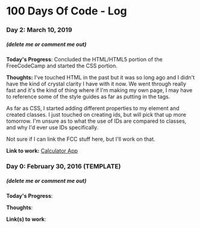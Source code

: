 # 100 Days Of Code - Log

### Day 2: March 10, 2019
##### (delete me or comment me out)

**Today's Progress**: Concluded the HTML/HTML5 portion of the FreeCodeCamp and started the CSS portion.

**Thoughts:** I've touched HTML in the past but it was so long ago and I didn't have the kind of crystal clarity I have with it now. We went through really fast and it's the kind of thing where if I'm making my own page, I may have to reference some of the style guides as far as putting in the tags.

As far as CSS, I started adding different properties to my element and created classes. I just touched on creating ids, but will pick that up more tomorrow. I'm unsure as to what the use of IDs are compared to classes, and why I'd ever use IDs specifically.

Not sure if I can link the FCC stuff here, but I'll work on that.

**Link to work:** [Calculator App](http://www.example.com)

### Day 0: February 30, 2016 (TEMPLATE)
##### (delete me or comment me out)

**Today's Progress**: 

**Thoughts**: 

**Link(s) to work**:
